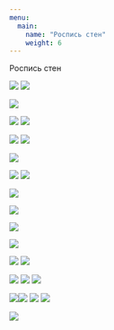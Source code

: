 ```yaml
---
menu:
  main:
    name: "Роспись стен"
    weight: 6
---
```

Роспись стен

![](DSC09619.png) ![](DSC09615.jpg)

![](LW.png) 

![](DSC02152.png) ![](DSC03262.png)

![](caffe_progr.jpg) ![](XXXL.jpg)

![](Cafe.png)

![](helsinki.jpg) ![](school.png)

![](NG.png) 

![](NG2.png) 

![](NG3.png) 

![](W.png) 

![](м-.png)
![](м+.png)

![](м0.jpg) ![](м=.jpg)
![](мг.jpg)


 ![](им2.jpg)![](мыфф.jpg)
![](им.jpg) ![](им1.jpg) 

![](москва+.jpg)
